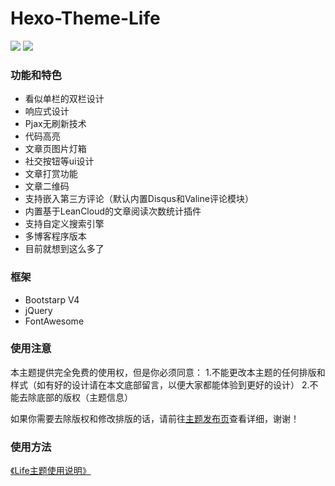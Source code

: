 # Hexo-Theme-Life

![](http://dl.weic96.cn/themes-life-home.jpg)
![](http://dl.weic96.cn/themes-life-post.jpg)

### 功能和特色

* 看似单栏的双栏设计
* 响应式设计
* Pjax无刷新技术
* 代码高亮
* 文章页图片灯箱
* 社交按钮等ui设计
* 文章打赏功能
* 文章二维码
* 支持嵌入第三方评论（默认内置Disqus和Valine评论模块）
* 内置基于LeanCloud的文章阅读次数统计插件
* 支持自定义搜索引擎
* 多博客程序版本
* 目前就想到这么多了


### 框架
* Bootstarp V4
* jQuery
* FontAwesome


### 使用注意


本主题提供完全免费的使用权，但是你必须同意：
1.不能更改本主题的任何排版和样式（如有好的设计请在本文底部留言，以便大家都能体验到更好的设计）
2.不能去除底部的版权（主题信息）

如果你需要去除版权和修改排版的话，请前往[主题发布页](https://weic.me/themes-life/)查看详细，谢谢！


### 使用方法

[《Life主题使用说明》](https://www.kancloud.cn/weic/themes-life-doc)

